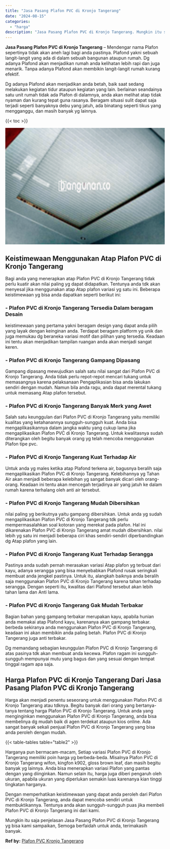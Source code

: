 ```yaml
---
title: "Jasa Pasang Plafon PVC di Kronjo Tangerang"
date: "2024-08-15"
categories: 
  - "harga"
description: "Jasa Pasang Plafon PVC di Kronjo Tangerang. Mungkin itu saja penjelasan Jasa Pasang Plafon PVC di Kronjo Tangerang yg bisa kami sampaikan, Semoga berfaidah u..."
---
```


**Jasa Pasang Plafon PVC di Kronjo Tangerang** – Mendengar nama Plafon sepertinya tidak akan aneh lagi bagi anda pastinya. Plafond yakni sebuah langit-langit yang ada di dalam sebuah bangunan ataupun rumah. Dg adanya Plafond akan menjadikan rumah anda kelihatan lebih rapi dan juga menarik. Tanpa adanya Plafond akan membikin langit-langit rumah kurang efektif.

Dg adanya Plafond akan menjadikan anda betah, baik saat sedang melakukan kegiatan tidur ataupun kegiatan yang lain. berlainan seandainya satu unit rumah tidak ada Plafon di dalamnya, anda akan melihat atap tidak nyaman dan kurang tepat guna rasanya. Beragam situasi sulit dapat saja terjadi seperti banyaknya debu yang jatuh, ada binatang seperti tikus yang mengganggu, dan masih banyak yg lainnya.

{{< toc >}}

![Jasa Pasang Plafon PVC di Kronjo Tangerang](/images/flafond-pvc-murah26.png)

## Keistimewaan Menggunakan Atap Plafon PVC di Kronjo Tangerang

Bagi anda yang menerapkan atap Plafon PVC di Kronjo Tangerang tidak perlu kuatir akan nilai paling yg dapat didapatkan. Tentunya anda tdk akan menyesal jika menggunakan atap Atap plafon variasi yg satu ini. Beberapa keistimewaan yg bisa anda dapatkan seperti berikut ini:

### \- Plafon PVC di Kronjo Tangerang Tersedia Dalam beragam Desain

keistimewaan yang pertama yakni beragam design yang dapat anda pilih yang layak dengan keinginan anda. Terdapat beragam platform yg unik dan juga memukau dg beraneka variasi motif dan pilihan yang tersedia. Keadaan ini tentu akan menjadikan tampilan ruangan anda akan menjadi sangat keren.

### \- Plafon PVC di Kronjo Tangerang Gampang Dipasang

Gampang dipasang mewujudkan salah satu nilai sangat dari Plafon PVC di Kronjo Tangerang. Anda tidak perlu repot-repot mencari tukang untuk memasangnya karena pelaksanaan Pengaplikasian bisa anda lakukan sendiri dengan mudah. Namun bila anda ragu, anda dapat merental tukang untuk memasang Atap plafon tersebut.

### \- Plafon PVC di Kronjo Tangerang Banyak Merk yang Awet

Salah satu keunggulan dari Plafon PVC di Kronjo Tangerang yaitu memiliki kualitas yang ketahanannya sungguh-sungguh kuat. Anda bisa mengaplikasikannya dalam jangka waktu yang cukup lama jika mengaplikasikan Plafon PVC di Kronjo Tangerang. Untuk kwalitasnya sudah diterangkan oleh begitu banyak orang yg telah mencoba menggunakan Plafon tipe pvc.

### \- Plafon PVC di Kronjo Tangerang Kuat Terhadap Air

Untuk anda yg males ketika atap Plafond terkena air, bagusnya beralih saja mengaplikasikan Plafon PVC di Kronjo Tangerang. Kelebihannya yg Tahan Air akan menjadi beberapa kelebihan yg sangat banyak dicari oleh orang-orang. Keadaan ini tentu akan mencegah terjadinya air yang jatuh ke dalam rumah karena terhalang oleh anti air tersebut.

### \- Plafon PVC di Kronjo Tangerang Mudah Dibersihkan

nilai paling yg berikutnya yaitu gampang dibersihkan. Untuk anda yg sudah mengaplikasikan Plafon PVC di Kronjo Tangerang tdk perlu mempermasalahkan soal kotoran yang merekat pada plafon. Hal ini dikarenakan Plafon PVC di Kronjo Tangerang amat mudah dibersihkan. nilai lebih yg satu ini menjadi beberapa ciri khas sendiri-sendiri diperbandingkan dg Atap plafon yang lain.

### \- Plafon PVC di Kronjo Tangerang Kuat Terhadap Serangga

Pastinya anda sudah pernah merasakan variasi Atap plafon yg terbuat dari kayu, adanya serangga yang bisa menyebabkan Plafond rusak seringkali membuat anda jengkel pastinya. Untuk itu, alangkah baiknya anda beralih saja menggunakan Plafon PVC di Kronjo Tangerang karena tahan terhadap serangga. Dengan seperti itu, kwalitas dari Plafond tersebut akan lebih tahan lama dan Anti lama.

### \- Plafon PVC di Kronjo Tangerang Gak Mudah Terbakar

Bagian bahan yang gampang terbakar merupakan kayu, apabila hunian anda memakai atap Plafond kayu, karenanya akan gampang terbakar. berbeda sekiranya anda menggunakan Plafon PVC di Kronjo Tangerang, keadaan ini akan membikin anda paling betah. Plafon PVC di Kronjo Tangerang juga anti terbakar.

Dg memandang sebagian keunggulan Plafon PVC di Kronjo Tangerang di atas pasinya tdk akan membuat anda kecewa. Plafon ragam ini sungguh-sungguh mempunyai mutu yang bagus dan yang sesuai dengan tempat tinggal ragam apa saja.

## Harga Plafon PVC di Kronjo Tangerang Dari Jasa Pasang Plafon PVC di Kronjo Tangerang

Harga akan menjadi penentu seseorang untuk menggunakan Plafon PVC di Kronjo Tangerang atau tdknya. Begitu banyak dari orang yang bertanya-tanya tentang harga Plafon PVC di Kronjo Tangerang. Untuk anda yang menginginkan menggunakan Plafon PVC di Kronjo Tangerang, anda bisa membelinya dg mudah baik di agen terdekat ataupun kios online. Ada sangat banyak sekali penjual Plafon PVC di Kronjo Tangerang yang bisa anda peroleh dengan mudah.

{{< table-tables table="table2" >}}

Harganya pun bermacam-macam, Setiap variasi Plafon PVC di Kronjo Tangerang memiliki poin harga yg berbeda-beda. Misalnya Plafon PVC di Kronjo Tangerang wifon, kingfon k902, gloss brown leaf, dan masih begitu banyak yg lainnya. Anda bisa menerapkan variasi Plafon yang pantas dengan yang diinginkan. Namun selain itu, harga juga diberi pengaruh oleh ukuran, apabila ukuran yang diperlukan semakin luas karenanya kian tinggi tingkatan harganya.

Dengan memperhatikan keistimewaan yang dapat anda peroleh dari Plafon PVC di Kronjo Tangerang, anda dapat mencoba sendiri untuk membuktikannya. Tentunya anda akan sungguh-sungguh puas jika membeli Plafon PVC di Kronjo Tangerang ini dari kami.

Mungkin itu saja penjelasan Jasa Pasang Plafon PVC di Kronjo Tangerang yg bisa kami sampaikan, Semoga berfaidah untuk anda, terimakasih banyak.

**Ref by:** [Plafon PVC Kronjo Tangerang](https://id.wikipedia.org/wiki/Plafon)
